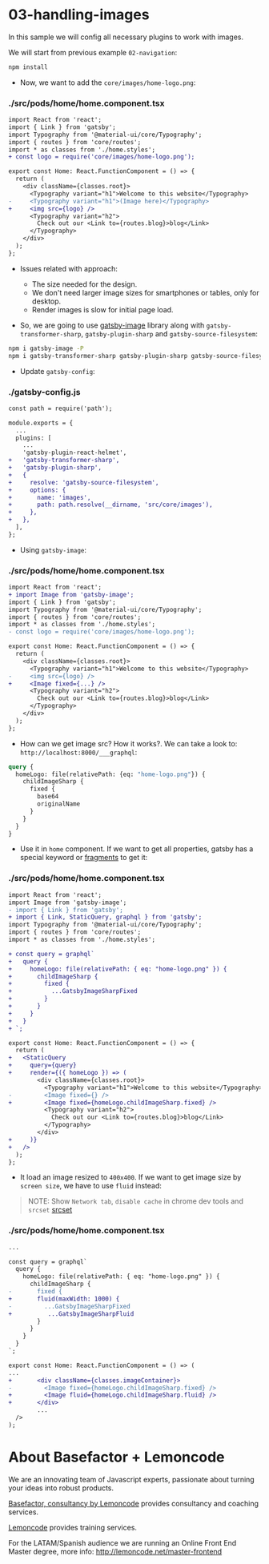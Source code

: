 # 03-handling-images

In this sample we will config all necessary plugins to work with images.

We will start from previous example `02-navigation`:

```bash
npm install
```

- Now, we want to add the `core/images/home-logo.png`:

### ./src/pods/home/home.component.tsx

```diff
import React from 'react';
import { Link } from 'gatsby';
import Typography from '@material-ui/core/Typography';
import { routes } from 'core/routes';
import * as classes from './home.styles';
+ const logo = require('core/images/home-logo.png');

export const Home: React.FunctionComponent = () => {
  return (
    <div className={classes.root}>
      <Typography variant="h1">Welcome to this website</Typography>
-     <Typography variant="h1">(Image here)</Typography>
+     <img src={logo} />
      <Typography variant="h2">
        Check out our <Link to={routes.blog}>blog</Link>
      </Typography>
    </div>
  );
};

```

- Issues related with approach:
    - The size needed for the design.
    - We don't need larger image sizes for smartphones or tables, only for desktop.
    - Render images is slow for initial page load.

- So, we are going to use [gatsby-image](https://github.com/gatsbyjs/gatsby/tree/master/packages/gatsby-image) library along with `gatsby-transformer-sharp`, `gatsby-plugin-sharp` and `gatsby-source-filesystem`:

```bash
npm i gatsby-image -P
npm i gatsby-transformer-sharp gatsby-plugin-sharp gatsby-source-filesystem -D
```

- Update `gatsby-config`:

### ./gatsby-config.js

```diff
const path = require('path');

module.exports = {
  ...
  plugins: [
    ...
    'gatsby-plugin-react-helmet',
+   'gatsby-transformer-sharp',
+   'gatsby-plugin-sharp',
+   {
+     resolve: 'gatsby-source-filesystem',
+     options: {
+       name: 'images',
+       path: path.resolve(__dirname, 'src/core/images'),
+     },
+   },
  ],
};

```

- Using `gatsby-image`:

### ./src/pods/home/home.component.tsx

```diff
import React from 'react';
+ import Image from 'gatsby-image';
import { Link } from 'gatsby';
import Typography from '@material-ui/core/Typography';
import { routes } from 'core/routes';
import * as classes from './home.styles';
- const logo = require('core/images/home-logo.png');

export const Home: React.FunctionComponent = () => {
  return (
    <div className={classes.root}>
      <Typography variant="h1">Welcome to this website</Typography>
-     <img src={logo} />
+     <Image fixed={...} />
      <Typography variant="h2">
        Check out our <Link to={routes.blog}>blog</Link>
      </Typography>
    </div>
  );
};

```

- How can we get image src? How it works?. We can take a look to: `http://localhost:8000/___graphql`:

```graphql
query {
  homeLogo: file(relativePath: {eq: "home-logo.png"}) {
    childImageSharp {
      fixed {
        base64
        originalName
      }
    }
  }
}

```

- Use it in `home` component. If we want to get all properties, gatsby has a special keyword or [fragments](https://github.com/gatsbyjs/gatsby/tree/master/packages/gatsby-image#fragments) to get it:

### ./src/pods/home/home.component.tsx

```diff
import React from 'react';
import Image from 'gatsby-image';
- import { Link } from 'gatsby';
+ import { Link, StaticQuery, graphql } from 'gatsby';
import Typography from '@material-ui/core/Typography';
import { routes } from 'core/routes';
import * as classes from './home.styles';

+ const query = graphql`
+   query {
+     homeLogo: file(relativePath: { eq: "home-logo.png" }) {
+       childImageSharp {
+         fixed {
+           ...GatsbyImageSharpFixed
+         }
+       }
+     }
+   }
+ `;

export const Home: React.FunctionComponent = () => {
  return (
+   <StaticQuery
+     query={query}
+     render={({ homeLogo }) => (
        <div className={classes.root}>
          <Typography variant="h1">Welcome to this website</Typography>
-         <Image fixed={} />
+         <Image fixed={homeLogo.childImageSharp.fixed} />
          <Typography variant="h2">
            Check out our <Link to={routes.blog}>blog</Link>
          </Typography>
        </div>
+     )}
+   />
  );
};

```

- It load an image resized to `400x400`. If we want to get image size by `screen size`, we have to use `fluid` instead:

> NOTE: Show `Network tab`, `disable cache` in chrome dev tools and `srcset`
> [srcset](https://developer.mozilla.org/en-US/docs/Learn/HTML/Multimedia_and_embedding/Responsive_images)

### ./src/pods/home/home.component.tsx

```diff
...

const query = graphql`
  query {
    homeLogo: file(relativePath: { eq: "home-logo.png" }) {
      childImageSharp {
-       fixed {
+       fluid(maxWidth: 1000) {
-         ...GatsbyImageSharpFixed
+          ...GatsbyImageSharpFluid
        }
      }
    }
  }
`;

export const Home: React.FunctionComponent = () => (
...
+       <div className={classes.imageContainer}>
-         <Image fixed={homeLogo.childImageSharp.fixed} />
+         <Image fluid={homeLogo.childImageSharp.fluid} />
+       </div>
        ...
  />
);

```

# About Basefactor + Lemoncode

We are an innovating team of Javascript experts, passionate about turning your ideas into robust products.

[Basefactor, consultancy by Lemoncode](http://www.basefactor.com) provides consultancy and coaching services.

[Lemoncode](http://lemoncode.net/services/en/#en-home) provides training services.

For the LATAM/Spanish audience we are running an Online Front End Master degree, more info: http://lemoncode.net/master-frontend
